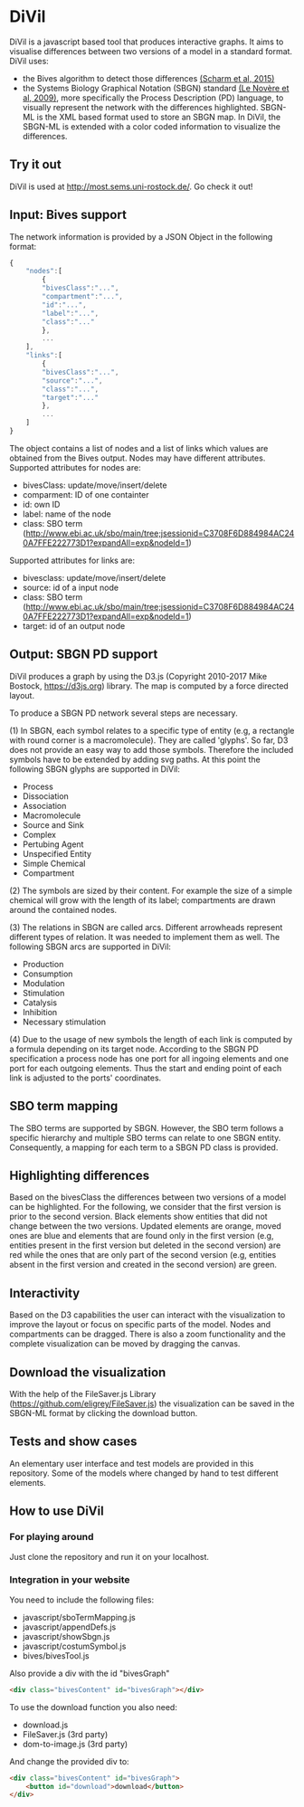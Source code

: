 # DiVil
DiVil is a javascript based tool that produces interactive graphs. It aims to visualise differences between two versions of a model in a standard format. 
DiVil uses:
 * the Bives algorithm to detect those differences [(Scharm et al, 2015)](https://doi.org/10.1093/bioinformatics/btv484)
 * the Systems Biology Graphical Notation (SBGN) standard [(Le Novère et al, 2009)](http://dx.doi.org/10.1038/nbt.1558), more specifically the Process Description (PD) language, to visually represent the network with the differences highlighted.
SBGN-ML is the XML based format used to store an SBGN map. In DiVil, the SBGN-ML is extended with a color coded information to visualize the differences.

## Try it out
DiVil is used at http://most.sems.uni-rostock.de/. Go check it out!

## Input: Bives support
The network information is provided by a JSON Object in the following format:

```js
{
	"nodes":[
		{
		"bivesClass":"...",
		"compartment":"...",
		"id":"...",
		"label":"...",
		"class":"..."
		},
		...
	],
	"links":[
		{
		"bivesClass":"...",
		"source":"...",
		"class":"...",
		"target":"..."
		},
		...
	]
}
```

The object contains a list of nodes and a list of links which values are obtained from the Bives output. Nodes may have different attributes.
Supported attributes for nodes are:
* bivesClass: update/move/insert/delete
* comparment: ID of one containter
* id: own ID
* label: name of the node
* class: SBO term (http://www.ebi.ac.uk/sbo/main/tree;jsessionid=C3708F6D884984AC240A7FFE222773D1?expandAll=exp&nodeId=1)

Supported attributes for links are:
* bivesclass: update/move/insert/delete
* source: id of a input node
* class: SBO term (http://www.ebi.ac.uk/sbo/main/tree;jsessionid=C3708F6D884984AC240A7FFE222773D1?expandAll=exp&nodeId=1)
* target: id of an output node


## Output: SBGN PD support
DiVil produces a graph by using the D3.js (Copyright 2010-2017 Mike Bostock, https://d3js.org) library.
The map is computed by a force directed layout.

To produce a SBGN PD network several steps are necessary.

(1) In SBGN, each symbol relates to a specific type of entity (e.g, a rectangle with round corner is a macromolecule). They are called 'glyphs'. So far, D3 does not provide an easy way to add those symbols. Therefore the included symbols have to be extended by adding svg paths.
At this point the following SBGN glyphs are supported in DiVil:
* Process
* Dissociation
* Association
* Macromolecule
* Source and Sink
* Complex
* Pertubing Agent
* Unspecified Entity
* Simple Chemical
* Compartment
	
(2) The symbols are sized by their content. For example the size of a simple chemical will grow with the length of its label; compartments are drawn around the contained nodes.

(3) The relations in SBGN are called arcs. Different arrowheads represent different types of relation. It was needed to implement them as well.
The following SBGN arcs are supported in DiVil:
* Production
* Consumption
* Modulation
* Stimulation
* Catalysis
* Inhibition
* Necessary stimulation

(4) Due to the usage of new symbols the length of each link is computed by a formula depending on its target node.
According to the SBGN PD specification a process node has one port for all ingoing elements and one port for each outgoing elements. Thus the start and ending point of each link is adjusted to the ports' coordinates.

## SBO term mapping
The SBO terms are supported by SBGN. However, the SBO term follows a specific hierarchy and multiple SBO terms can relate to one SBGN entity. Consequently, a mapping for each term to a SBGN PD class is provided.

## Highlighting differences
Based on the bivesClass the differences between two versions of a model can be highlighted.
For the following, we consider that the first version is prior to the second version.
Black elements show entities that did not change between the two versions. Updated elements are orange, moved ones are blue and elements that are found only in the first version (e.g, entities present in the first version but deleted in the second version) are red while the ones that are only part of the second version (e.g, entities absent in the first version and created in the second version) are green.


## Interactivity
Based on the D3 capabilities the user can interact with the visualization to improve the layout or focus on specific parts of the model.
Nodes and compartments can be dragged. There is also a zoom functionality and the complete visualization can be moved by dragging the canvas.

## Download the visualization
With the help of the FileSaver.js Library (https://github.com/eligrey/FileSaver.js) the visualization can be saved in the SBGN-ML format by clicking the download button.

## Tests and show cases
An elementary user interface and test models are provided in this repository. Some of the models where changed by hand to test different elements.

## How to use DiVil
### For playing around
Just clone the repository and run it on your localhost.

### Integration in your website
You need to include the following files:
* javascript/sboTermMapping.js
* javascript/appendDefs.js
* javascript/showSbgn.js
* javascript/costumSymbol.js
* bives/bivesTool.js

Also provide a div with the id "bivesGraph"
```html
<div class="bivesContent" id="bivesGraph"></div>
```

To use the download function you also need:
* download.js
* FileSaver.js (3rd party)
* dom-to-image.js (3rd party)

And change the provided div to:
```html
<div class="bivesContent" id="bivesGraph">
	<button id="download">download</button>
</div>
```
